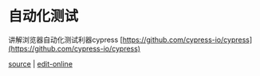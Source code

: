 # 自动化测试

讲解浏览器自动化测试利器cypress [https://github.com/cypress-io/cypress](https://github.com/cypress-io/cypress)

[source](https://github.com/haibazhang/lib/blob/master/src/web/proj/自动化测试.md) \| [edit-online](https://github.com/haibazhang/lib/edit/master/src/web/proj/自动化测试.md)

